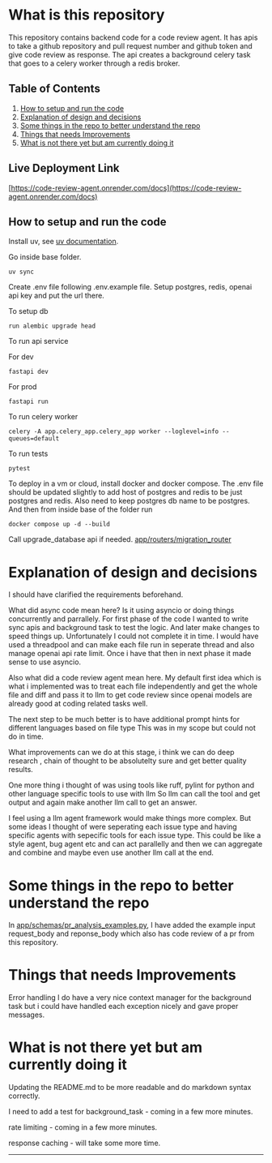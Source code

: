 # What is this repository

This repository contains backend code for a code review agent.
It has apis to take a github repository and pull request number and github token and give code review as response.
The api creates a background celery task that goes to a celery worker through a redis broker.

## Table of Contents

1. [How to setup and run the code](#how-to-setup-and-run-the-code)
2. [Explanation of design and decisions](#explanation-of-design-and-decisions)
3. [Some things in the repo to better understand the repo](#some-things-in-the-repo-to-better-understand-the-repo)
4. [Things that needs Improvements](#things-that-needs-improvements)
5. [What is not there yet but am currently doing it](#what-is-not-there-yet-but-am-currently-doing-it)

## Live Deployment Link

[https://code-review-agent.onrender.com/docs](https://code-review-agent.onrender.com/docs)

## How to setup and run the code

Install uv, see [uv documentation](https://docs.astral.sh/uv/).

Go inside base folder.

`uv sync`

Create .env file following .env.example file.
Setup postgres, redis, openai api key and put the url there.

To setup db

`run alembic upgrade head`

To run api service

For dev

`fastapi dev`

For prod

`fastapi run`

To run celery worker

`celery -A app.celery_app.celery_app worker --loglevel=info --queues=default`

To run tests

`pytest`

To deploy in a vm or cloud, install docker and docker compose. The .env file should be updated slightly to add host of postgres and redis to be just postgres and redis. Also need to keep postgres db name to be postgres. And then from inside base of the folder run

`docker compose up -d --build`

Call upgrade_database api if needed. [app/routers/migration_router](app/routers/migration_router)

# Explanation of design and decisions

I should have clarified the requirements beforehand.

What did async code mean here? Is it using asyncio or doing things concurrently and parrallely. For first phase of the code I wanted to write sync apis and background task to test the logic. And later make changes to speed things up. Unfortunately I could not complete it in time. I would have used a threadpool and can make each file run in seperate thread and also manage openai api rate limit. Once i have that then in next phase it made sense to use asyncio.

Also what did a code review agent mean here. My default first idea which is what i implemented was to treat each file independently and get the whole file and diff and pass it to llm to get code review
since openai models are already good at coding related tasks well.

The next step to be much better is to have additional prompt hints for different languages
based on file type This was in my scope but could not do in time.

What improvements can we do at this stage, i think we can do deep research , chain of thought
to be absolutelty sure and get better quality results.

One more thing i thought of was using tools like ruff, pylint for python
and other language specific tools to use with llm
So llm can call the tool and get output and again make another llm call to get an answer.

I feel using a llm agent framework would make things more complex. But some ideas I thought of were seperating each issue type and having specific agents
with sepecific tools for each issue type.
This could be like a style agent, bug agent etc and can act parallelly and then we can aggregate and combine and maybe even use another llm call at the end.

# Some things in the repo to better understand the repo

In [app/schemas/pr_analysis_examples.py](app/schemas/pr_analysis_examples.py), I have added the example input request_body and reponse_body which also has code review of a pr from this repository.

# Things that needs Improvements

Error handling I do have a very nice context manager for the background task
but i could have handled each exception nicely and gave proper messages.

# What is not there yet but am currently doing it

Updating the README.md to be more readable and do markdown syntax correctly.

I need to add a test for background_task - coming in a few more minutes.

rate limiting - coming in a few more minutes.

response caching - will take some more time.

---
